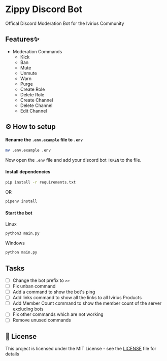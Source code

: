 # Zippy Discord Bot

Offical Discord Moderation Bot for the Ivirius Community

## Features✨
- Moderation Commands
   - Kick
   - Ban
   - Mute
   - Unmute
   - Warn
   - Purge
   - Create Role
   - Delete Role
   - Create Channel
   - Delete Channel
   - Edit Channel

## ⚙️ How to setup

#### Rename the `.env.example` file to `.env`

```bash
mv .env.example .env
```

Now open the `.env` file and add your discord bot `TOKEN` to the file.

#### Install dependencies

```bash
pip install -r requirements.txt
```

OR

```bash
pipenv install
```

#### Start the bot

Linux

```bash
python3 main.py
```
Windows

```ps
python main.py
```

## Tasks

- [ ] Change the bot prefix to `>>`
- [ ] Fix unban command
- [ ] Add a command to show the bot's ping
- [ ] Add links command to show all the links to all Ivirius Products
- [ ] Add Member Count command to show the member count of the server excluding bots
- [ ] Fix other commands which are not working
- [ ] Remove unused commands

## 📝 License

This project is licensed under the MIT License - see the [LICENSE](LICENSE) file for details
